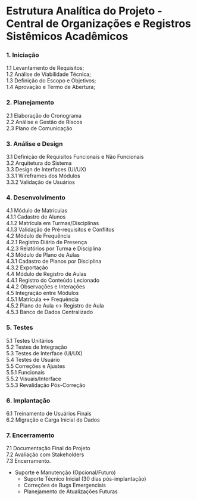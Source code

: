 # Estrutura Analítica do Projeto - Central de Organizações e Registros Sistêmicos Acadêmicos

### 1. Iniciação
  1.1 Levantamento de Requisitos;\
  1.2 Análise de Viabilidade Técnica;\
  1.3 Definição do Escopo e Objetivos;\
  1.4 Aprovação e Termo de Abertura;

### 2. Planejamento
  2.1 Elaboração do Cronograma\
  2.2 Análise e Gestão de Riscos\
  2.3 Plano de Comunicação

### 3. Análise e Design
  3.1 Definição de Requisitos Funcionais e Não Funcionais\
  3.2 Arquitetura do Sistema\
  3.3 Design de Interfaces (UI/UX)\
    3.3.1 Wireframes dos Módulos\
    3.3.2 Validação de Usuários

### 4. Desenvolvimento
  4.1 Módulo de Matrículas\
    4.1.1 Cadastro de Alunos\
    4.1.2 Matrícula em Turmas/Disciplinas\
    4.1.3 Validação de Pré-requisitos e Conflitos\
  4.2 Módulo de Frequência\
    4.2.1 Registro Diário de Presença\
    4.2.3 Relatórios por Turma e Disciplina\
  4.3 Módulo de Plano de Aulas\
    4.3.1 Cadastro de Planos por Disciplina\
    4.3.2 Exportação\
  4.4 Módulo de Registro de Aulas\
    4.4.1 Registro do Conteúdo Lecionado\
    4.4.2 Observações e Interações\
  4.5 Integração entre Módulos\
    4.5.1 Matrícula ↔ Frequência\
    4.5.2 Plano de Aula ↔ Registro de Aula\
    4.5.3 Banco de Dados Centralizado

### 5. Testes
  5.1 Testes Unitários\
  5.2 Testes de Integração\
  5.3 Testes de Interface (UI/UX)\
  5.4 Testes de Usuário\
  5.5 Correções e Ajustes\
    5.5.1 Funcionais\
    5.5.2 Visuais/Interface\
    5.5.3 Revalidação Pós-Correção

### 6. Implantação
  6.1 Treinamento de Usuários Finais\
  6.2 Migração e Carga Inicial de Dados

### 7. Encerramento
  7.1 Documentação Final do Projeto\
  7.2 Avaliação com Stakeholders\
  7.3 Encerramento.

- Suporte e Manutenção (Opcional/Futuro)
  - Suporte Técnico Inicial (30 dias pós-implantação)
  - Correções de Bugs Emergenciais
  - Planejamento de Atualizações Futuras
